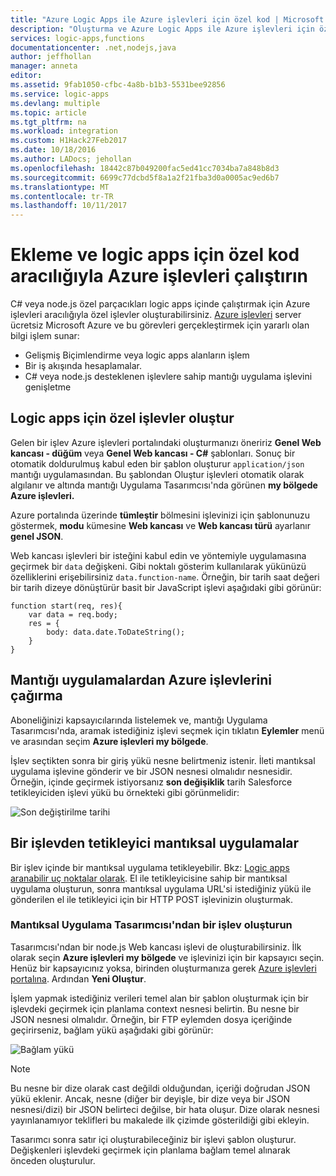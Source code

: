 ```yaml
---
title: "Azure Logic Apps ile Azure işlevleri için özel kod | Microsoft Docs"
description: "Oluşturma ve Azure Logic Apps ile Azure işlevleri için özel kod çalıştırma"
services: logic-apps,functions
documentationcenter: .net,nodejs,java
author: jeffhollan
manager: anneta
editor: 
ms.assetid: 9fab1050-cfbc-4a8b-b1b3-5531bee92856
ms.service: logic-apps
ms.devlang: multiple
ms.topic: article
ms.tgt_pltfrm: na
ms.workload: integration
ms.custom: H1Hack27Feb2017
ms.date: 10/18/2016
ms.author: LADocs; jehollan
ms.openlocfilehash: 18442c87b049200fac5ed41cc7034ba7a848b8d3
ms.sourcegitcommit: 6699c77dcbd5f8a1a2f21fba3d0a0005ac9ed6b7
ms.translationtype: MT
ms.contentlocale: tr-TR
ms.lasthandoff: 10/11/2017
---
```

# <a name="add-and-run-custom-code-for-logic-apps-through-azure-functions"></a>Ekleme ve logic apps için özel kod aracılığıyla Azure işlevleri çalıştırın

C# veya node.js özel parçacıkları logic apps içinde çalıştırmak için Azure işlevleri aracılığıyla özel işlevler oluşturabilirsiniz. 
[Azure işlevleri](../azure-functions/functions-overview.md) server ücretsiz Microsoft Azure ve bu görevleri gerçekleştirmek için yararlı olan bilgi işlem sunar:

* Gelişmiş Biçimlendirme veya logic apps alanların işlem
* Bir iş akışında hesaplamalar.
* C# veya node.js desteklenen işlevlere sahip mantığı uygulama işlevini genişletme

## <a name="create-custom-functions-for-your-logic-apps"></a>Logic apps için özel işlevler oluştur

Gelen bir işlev Azure işlevleri portalındaki oluşturmanızı öneririz **Genel Web kancası - düğüm** veya **Genel Web kancası - C#** şablonları. Sonuç bir otomatik doldurulmuş kabul eden bir şablon oluşturur `application/json` mantığı uygulamasından. Bu şablondan Oluştur işlevleri otomatik olarak algılanır ve altında mantığı Uygulama Tasarımcısı'nda görünen **my bölgede Azure işlevleri.**

Azure portalında üzerinde **tümleştir** bölmesini işlevinizi için şablonunuzu göstermek, **modu** kümesine **Web kancası** ve **Web kancası türü** ayarlanır **genel JSON**. 

Web kancası işlevleri bir isteğini kabul edin ve yöntemiyle uygulamasına geçirmek bir `data` değişkeni. Gibi noktalı gösterim kullanılarak yükünüzü özelliklerini erişebilirsiniz `data.function-name`. Örneğin, bir tarih saat değeri bir tarih dizeye dönüştürür basit bir JavaScript işlevi aşağıdaki gibi görünür:

```
function start(req, res){
    var data = req.body;
    res = {
        body: data.date.ToDateString();
    }
}
```

## <a name="call-azure-functions-from-logic-apps"></a>Mantığı uygulamalardan Azure işlevlerini çağırma

Aboneliğinizi kapsayıcılarında listelemek ve, mantığı Uygulama Tasarımcısı'nda, aramak istediğiniz işlevi seçmek için tıklatın **Eylemler** menü ve arasından seçim **Azure işlevleri my bölgede**.

İşlev seçtikten sonra bir giriş yükü nesne belirtmeniz istenir. İleti mantıksal uygulama işlevine gönderir ve bir JSON nesnesi olmalıdır nesnesidir. Örneğin, içinde geçirmek istiyorsanız **son değişiklik** tarih Salesforce tetikleyiciden işlevi yükü bu örnekteki gibi görünmelidir:

![Son değiştirilme tarihi][1]

## <a name="trigger-logic-apps-from-a-function"></a>Bir işlevden tetikleyici mantıksal uygulamalar

Bir işlev içinde bir mantıksal uygulama tetikleyebilir. Bkz: [Logic apps aranabilir uç noktalar olarak](logic-apps-http-endpoint.md). El ile tetikleyicisine sahip bir mantıksal uygulama oluşturun, sonra mantıksal uygulama URL'si istediğiniz yükü ile gönderilen el ile tetikleyici için bir HTTP POST işlevinizin oluşturmak.

### <a name="create-a-function-from-logic-app-designer"></a>Mantıksal Uygulama Tasarımcısı'ndan bir işlev oluşturun

Tasarımcısı'ndan bir node.js Web kancası işlevi de oluşturabilirsiniz. İlk olarak seçin **Azure işlevleri my bölgede** ve işlevinizi için bir kapsayıcı seçin. Henüz bir kapsayıcınız yoksa, birinden oluşturmanıza gerek [Azure işlevleri portalına](https://functions.azure.com/signin). Ardından **Yeni Oluştur**.  

İşlem yapmak istediğiniz verileri temel alan bir şablon oluşturmak için bir işlevdeki geçirmek için planlama context nesnesi belirtin. Bu nesne bir JSON nesnesi olmalıdır. Örneğin, bir FTP eylemden dosya içeriğinde geçirirseniz, bağlam yükü aşağıdaki gibi görünür:

![Bağlam yükü][2]

> [!NOTE]
> Bu nesne bir dize olarak cast değildi olduğundan, içeriği doğrudan JSON yükü eklenir. Ancak, nesne (diğer bir deyişle, bir dize veya bir JSON nesnesi/dizi) bir JSON belirteci değilse, bir hata oluşur. Dize olarak nesnesi yayınlanamıyor teklifleri bu makalede ilk çizimde gösterildiği gibi ekleyin.
> 

Tasarımcı sonra satır içi oluşturabileceğiniz bir işlevi şablon oluşturur. Değişkenleri işlevdeki geçirmek için planlama bağlam temel alınarak önceden oluşturulur.

<!--Image references-->
[1]: ./media/logic-apps-azure-functions/callfunction.png
[2]: ./media/logic-apps-azure-functions/createfunction.png
